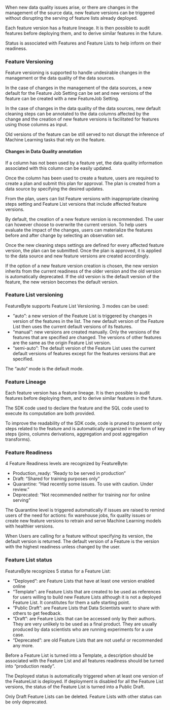 When new data quality issues arise, or there are changes in the management of the source data, new feature versions can be triggered without disrupting the serving of feature lists already deployed.

Each feature version has a feature lineage. It is then possible to audit features before deploying them, and to derive similar features in the future.

Status is associated with Features and Feature Lists to help inform on their readiness.

### Feature Versioning
Feature versioning is supported to handle undesirable changes in the management or the data quality of the data sources.

In the case of changes in the management of the data sources, a new default for the Feature Job Setting can be set and new versions of the feature can be created with a new FeatureJob Setting.

In the case of changes in the data quality of the data sources, new default cleaning steps can be annotated to the data columns affected by the change and the creation of new feature versions is facilitated for features using those columns as input.

Old versions of the feature can be still served to not disrupt the inference of Machine Learning tasks that rely on the feature.

#### Changes in Data Quality annotation
If a column has not been used by a feature yet, the data quality information associated with this column can be easily updated.

Once the column has been used to create a feature, users are required to create a plan and submit this plan for approval. The plan is created from a data source by specifying the desired updates.

From the plan, users can list Feature versions with inappropriate cleaning steps setting and Feature List versions that include affected feature versions.

By default, the creation of a new feature version is recommended. The user can however choose to overwrite the current version. To help users evaluate the impact of the changes, users can materialize the features before and after change by selecting an observation set.

Once the new cleaning steps settings are defined for every affected feature version, the plan can be submitted. Once the plan is approved, it is applied to the data source and new feature versions are created accordingly.

If the option of a new feature version creation is chosen, the new version inherits from the current readiness of the older version and the old version is automatically deprecated. If the old version is the default version of the feature, the new version becomes the default version.

### Feature List versioning
FeatureByte supports Feature List Versioning. 3 modes can be used:

* “auto”: a new version of the Feature List is triggered by changes in version of the features in the list. The new default version of the Feature List then uses the current default versions of its features.
* “manual”: new versions are created manually. Only the versions of the features that are specified are changed. The versions of other features are the same as the origin Feature List version.
* “semi-auto”: The default version of the Feature List uses the current default versions of features except for the features versions that are specified.

The “auto” mode is the default mode.

### Feature Lineage
Each feature version has a feature lineage. It is then possible to audit features before deploying them, and to derive similar features in the future.

The SDK code used to declare the feature and the SQL code used to execute its computation are both provided.

To improve the readability of the SDK code, code is pruned to present only steps related to the feature and is automatically organized in the form of key steps (joins, columns derivations, aggregation and post aggregation transforms).

### Feature Readiness
4 Feature Readiness levels are recognized by FeatureByte:

* Production_ready: “Ready to be served in production”
* Draft: “Shared for training purposes only”
* Quarantine: “Had recently some issues. To use with caution. Under review.”
* Deprecated: “Not recommended neither for training nor for online serving”

The Quarantine level is triggered automatically if issues are raised to remind users of the need for actions: fix warehouse jobs, fix quality issues or create new feature versions to retrain and serve Machine Learning models with healthier versions.

When Users are calling for a feature without specifying its version, the default version is returned. The default version of a Feature is the version with the highest readiness unless changed by the user.

### Feature List status
FeatureByte recognizes 5 status for a Feature List:

* “Deployed”: are Feature Lists that have at least one version enabled online
* “Template”: are Feature Lists that are created to be used as references for users willing to build new Feature Lists although it is not a deployed Feature List. It constitutes for them a safe starting point.
* “Public Draft”: are Feature Lists that Data Scientists want to share with others to get feedback.
* “Draft”: are Feature Lists that can be accessed only by their authors. They are very unlikely to be used as a final product. They are usually produced by data scientists who are running experiments for a use case.
* “Deprecated”: are old Feature Lists that are not useful or recommended any more.

Before a Feature List is turned into a Template, a description should be associated with the Feature List and all features readiness should be turned into “production ready”.

The Deployed status is automatically triggered when at least one version of the FeatureList is deployed. If deployment is disabled for all the Feature List versions, the status of the Feature List is turned into a Public Draft.

Only Draft Feature Lists can be deleted. Feature Lists with other status can be only deprecated.

